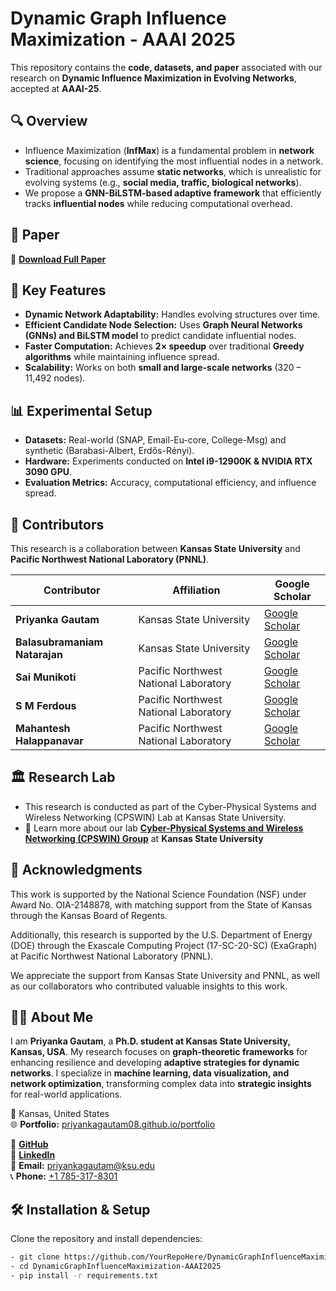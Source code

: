 # Dynamic Graph Influence Maximization - AAAI 2025  

This repository contains the **code, datasets, and paper** associated with our research on **Dynamic Influence Maximization in Evolving Networks**, accepted at **AAAI-25**.  

## 🔍 Overview  
- Influence Maximization (**InfMax**) is a fundamental problem in **network science**, focusing on identifying the most influential nodes in a network.  
- Traditional approaches assume **static networks**, which is unrealistic for evolving systems (e.g., **social media, traffic, biological networks**).  
- We propose a **GNN-BiLSTM-based adaptive framework** that efficiently tracks **influential nodes** while reducing computational overhead.  

## 📜 Paper  
📄 **[Download Full Paper](https://github.com/Priyankagautam08/DynamicGraphInfluenceMaximization-AAAI2025/blob/main/AAAI25_Dynamic_Infmax.pdf)**  

## 🚀 Key Features  
- **Dynamic Network Adaptability:** Handles evolving structures over time.  
- **Efficient Candidate Node Selection:** Uses **Graph Neural Networks (GNNs) and BiLSTM model** to predict candidate influential nodes.  
- **Faster Computation:** Achieves **2× speedup** over traditional **Greedy algorithms** while maintaining influence spread.  
- **Scalability:** Works on both **small and large-scale networks** (320 – 11,492 nodes).
  
## 📊 Experimental Setup  
- **Datasets:** Real-world (SNAP, Email-Eu-core, College-Msg) and synthetic (Barabasi-Albert, Erdős-Rényi).  
- **Hardware:** Experiments conducted on **Intel i9-12900K & NVIDIA RTX 3090 GPU**.  
- **Evaluation Metrics:** Accuracy, computational efficiency, and influence spread.  


## 🤝 Contributors  
This research is a collaboration between **Kansas State University** and **Pacific Northwest National Laboratory (PNNL)**.  

| Contributor                  | Affiliation                                | Google Scholar |
|------------------------------|--------------------------------------------|----------------|
| **Priyanka Gautam**          | Kansas State University                   | [Google Scholar](https://scholar.google.com/citations?user=7uzapiUAAAAJ&hl=en) |
| **Balasubramaniam Natarajan**| Kansas State University                   | [Google Scholar](https://scholar.google.com/citations?user=ePCK5e8AAAAJ&hl=en) |
| **Sai Munikoti**             | Pacific Northwest National Laboratory     | [Google Scholar](https://scholar.google.com/citations?user=2qzs41QAAAAJ&hl=en) |
| **S M Ferdous**              | Pacific Northwest National Laboratory     | [Google Scholar](https://scholar.google.com/citations?user=pqbWrO0AAAAJ&hl=en) |
| **Mahantesh Halappanavar**   | Pacific Northwest National Laboratory     | [Google Scholar](https://scholar.google.com/citations?user=E4Wqxq8AAAAJ&hl=en) |

## 🏛 Research Lab
- This research is conducted as part of the Cyber-Physical Systems and Wireless Networking (CPSWIN) Lab at Kansas State University.
- 🔗 Learn more about our lab **[Cyber-Physical Systems and Wireless Networking (CPSWIN) Group](https://ece.k-state.edu/research/communications/cpswin/)** at **Kansas State University**

## 🙏 Acknowledgments
This work is supported by the National Science Foundation (NSF) under Award No. OIA-2148878, with matching support from the State of Kansas through the Kansas Board of Regents.

Additionally, this research is supported by the U.S. Department of Energy (DOE) through the Exascale Computing Project (17-SC-20-SC) (ExaGraph) at Pacific Northwest National Laboratory (PNNL).

We appreciate the support from Kansas State University and PNNL, as well as our collaborators who contributed valuable insights to this work.

## 👩‍💻 About Me  

I am **Priyanka Gautam**, a **Ph.D. student at Kansas State University, Kansas, USA**. My research focuses on **graph-theoretic frameworks** for enhancing resilience and developing **adaptive strategies for dynamic networks**. I specialize in **machine learning, data visualization, and network optimization**, transforming complex data into **strategic insights** for real-world applications.  

📍 Kansas, United States  
🌐 **Portfolio:** [priyankagautam08.github.io/portfolio](https://priyankagautam08.github.io/portfolio/)  

🔗 **[GitHub](https://github.com/Priyankagautam08)**  
💼 **[LinkedIn](https://www.linkedin.com/in/priyankagautam08/)**  
📧 **Email:** [priyankagautam@ksu.edu](mailto:priyankagautam@ksu.edu)  
📞 **Phone:** [+1 785-317-8301](tel:+17853178301)  



## 🛠 Installation & Setup
Clone the repository and install dependencies:  
```bash
- git clone https://github.com/YourRepoHere/DynamicGraphInfluenceMaximization-AAAI2025.git
- cd DynamicGraphInfluenceMaximization-AAAI2025
- pip install -r requirements.txt
